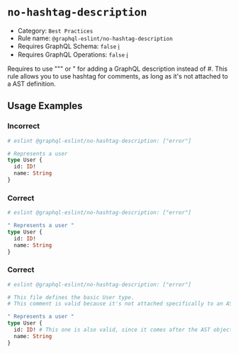 # `no-hashtag-description`

- Category: `Best Practices`
- Rule name: `@graphql-eslint/no-hashtag-description`
- Requires GraphQL Schema: `false` [ℹ️](../../README.md#extended-linting-rules-with-graphql-schema)
- Requires GraphQL Operations: `false` [ℹ️](../../README.md#extended-linting-rules-with-siblings-operations)

Requires to use """ or " for adding a GraphQL description instead of #.
This rule allows you to use hashtag for comments, as long as it's not attached to a AST definition.

## Usage Examples

### Incorrect

```graphql
# eslint @graphql-eslint/no-hashtag-description: ["error"]

# Represents a user
type User {
  id: ID!
  name: String
}
```

### Correct

```graphql
# eslint @graphql-eslint/no-hashtag-description: ["error"]

" Represents a user "
type User {
  id: ID!
  name: String
}
```

### Correct

```graphql
# eslint @graphql-eslint/no-hashtag-description: ["error"]

# This file defines the basic User type.
# This comment is valid because it's not attached specifically to an AST object.

" Represents a user "
type User {
  id: ID! # This one is also valid, since it comes after the AST object
  name: String
}
```
